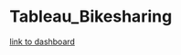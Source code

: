 # Tableau_Bikesharing

[link to dashboard](https://public.tableau.com/profile/jason.toledo#!/vizhome/NYCCitiBikeAnalysis_16024527261300/NYCCitiBikeStory?publish=yes)
